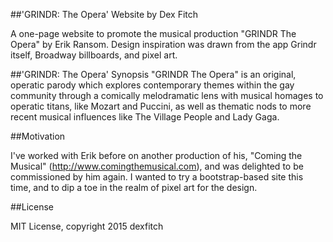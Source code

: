 ##'GRINDR: The Opera' Website
by Dex Fitch

A one-page website to promote the musical production "GRINDR The Opera" by Erik Ransom. Design inspiration was drawn from the app Grindr itself, Broadway billboards, and pixel art.


##'GRINDR: The Opera' Synopsis
"GRINDR The Opera" is an original, operatic parody which explores contemporary themes within the gay community through a comically melodramatic lens with musical homages to operatic titans, like Mozart and Puccini, as well as thematic nods to more recent musical influences like The Village People and Lady Gaga.


##Motivation

I've worked with Erik before on another production of his, "Coming the Musical" (http://www.comingthemusical.com), and was delighted to be commissioned by him again. I wanted to try a bootstrap-based site this time, and to dip a toe in the realm of pixel art for the design.


##License

MIT License, copyright 2015 dexfitch
